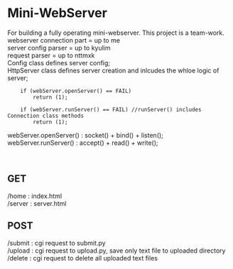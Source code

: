 # Mini-WebServer

For building a fully operating mini-webserver.
This project is a team-work.
<br>
webserver connection part = up to me
<br>
server config parser = up to kyulim
<br>
request parser = up to nttmxk
<br>
Config class defines server config; <br>
HttpServer class defines server creation and inlcudes the whloe logic of server; <br>

```
	if (webServer.openServer() == FAIL)
		return (1);

	if (webServer.runServer() == FAIL) //runServer() includes Connection class methods
		return (1);
```
webServer.openServer() : socket() + bind() + listen(); <br>
webServer.runServer() : accept() + read() + write(); <br>

<br>
<h2> GET </h2>
/home : index.html <br>
/server : server.html <br>
<h2> POST </h2>
/submit : cgi request to submit.py<br>
/upload : cgi request to upload.py, save only text file to uploaded directory<br>
/delete : cgi request to delete all uploaded text files <br>

